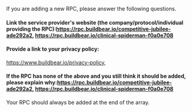 If you are adding a new RPC, please answer the following questions.

#### Link the service provider's website (the company/protocol/individual providing the RPC):https://rpc.buildbear.io/competitive-jubilee-ade292a2, https://rpc.buildbear.io/clinical-spiderman-f0a0e708


#### Provide a link to your privacy policy:
https://www.buildbear.io/privacy-policy, 

#### If the RPC has none of the above and you still think it should be added, please explain why:https://rpc.buildbear.io/competitive-jubilee-ade292a2, https://rpc.buildbear.io/clinical-spiderman-f0a0e708

Your RPC should always be added at the end of the array.
